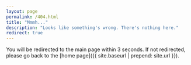 ```yaml
---
layout: page
permalink: /404.html
title: "Mmmh..."
description: "Looks like something's wrong. There's nothing here."
redirect: true
---
```


You will be redirected to the main page within 3 seconds. If not redirected, please go back to the [home page]({{ site.baseurl | prepend: site.url }}).
